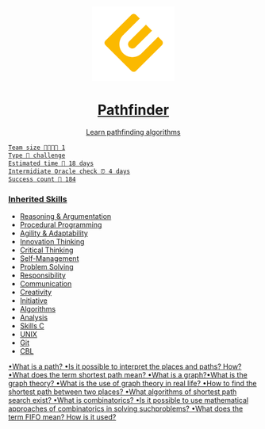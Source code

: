 <p align="center">
    <a href="https://uk.wikipedia.org/wiki/UNIT_Factory" target="_blank">
    <img src="https://github.com/sator4iiik/sator4iiik/blob/main/images/UnitLogo.png?raw=true" height="150px" alt="UnitLogo">
</p>
    

<h1 align="center">Pathfinder</h1>


<p align="center">Learn pathfinding algorithms</p>


```
Team size 👩‍💻👨‍💻 1
Type 📌 challenge
Estimated time 📆 18 days
Intermidiate Oracle check ⏰ 4 days
Success count 💯 184
```


### Inherited Skills

* Reasoning & Argumentation
* Procedural Programming
* Agility & Adaptability
* Innovation Thinking
* Critical Thinking
* Self-Management
* Problem Solving
* Responsibility
* Communication
* Creativity
* Initiative
* Algorithms
* Analysis
* Skills C
* UNIX
* Git
* CBL


•What is a path?
•Is it possible to interpret the places and paths? How?
•What does the term shortest path mean?
•What is a graph?•What is the graph theory?
•What is the use of graph theory in real life?
•How to find the shortest path between two places?
•What algorithms of shortest path search exist?
•What is combinatorics?
•Is it possible to use mathematical approaches of combinatorics in solving suchproblems?
•What does the term FIFO mean? How is it used?
